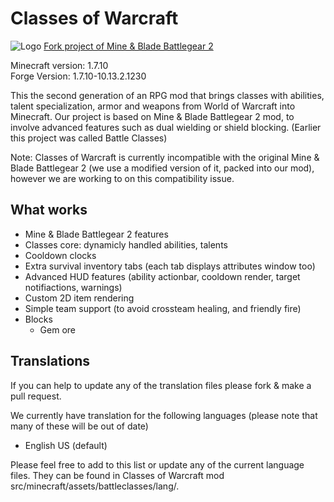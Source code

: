 Classes of Warcraft
===================
![Logo](https://lh3.googleusercontent.com/ajafNMde_V14zFxfGXSCoGUFrAvJ-irrQAFpkqFAyFGm5pgcdDq68l0k5z7jlB4_0fFLOwCHiDECzjWYpcSuBTKSGrk4jPm1Hzs3HkofBVZqjI1w0KaX1pVvctaqnQLize_aNzAdt8LP5vs54ScgzefCJ4knpiWl564lwX1wrOTxXsQydYhr2pz0hAF_HiMctm-2pG_-dovSKX0bhVfwE-Y-pLOs36ONoqw_v18iIgY4OLUDcsN9kg1Y2QDRR4s3DTZNktQCjV17MlUA7kNPk1Turm2clGuQoOjhE6XtC4S9CMVQYWFQy3tKBwIZFaQb2OHsEQZlEkIaNpDr4NnB22d1pUyN0PwS3uA1237NenUu3pYF02Wiw8pm59SQBQMg41bm-1A94ZkGO-5D55kO0yAYHdDbjN0LZa9nIH7Kkj59rZiQy_3AFfkWv3owKDrX6QErtxOhL9m1zkQwU50OKNX8zZC19mYj4gk9_NJA_X1EH992tSS4MQ3EZ4qBNLlCFHZ42ieAL8rdVJbYBdD6xwtiA6ca2ANXnm9DS0-TwBW3puMwZrPaam90X-7Bc1Jn972Q8CdsC5sOxVctU5OoKEgf=w1080-h420-no)
[Fork project of Mine & Blade Battlegear 2](https://github.com/Mine-and-blade-admin/Battlegear2)
	
Minecraft version: 1.7.10  
Forge Version: 1.7.10-10.13.2.1230

This the second generation of an RPG mod that brings classes with abilities, talent specialization, armor and weapons from World of Warcraft into Minecraft. Our project is based on Mine & Blade Battlegear 2 mod, to involve advanced features such as dual wielding or shield blocking. (Earlier this project was called Battle Classes)

Note: Classes of Warcraft is currently incompatible with the original Mine & Blade Battlegear 2 (we use a modified version of it, packed into our mod), however we are working to on this compatibility issue.

What works
----------
* Mine & Blade Battlegear 2 features
* Classes core: dynamicly handled abilities, talents
* Cooldown clocks
* Extra survival inventory tabs (each tab displays attributes window too)
* Advanced HUD features (ability actionbar, cooldown render, target notifiactions, warnings)
* Custom 2D item rendering
* Simple team support (to avoid crossteam healing, and friendly fire)
* Blocks
    + Gem ore

Translations
------------
If you can help to update any of the translation files please fork & make a pull request.

We currently have translation for the following languages (please note that many of these will be out of date)
* English US (default)

Please feel free to add to this list or update any of the current language files. They can be found in Classes of Warcraft mod src/minecraft/assets/battleclasses/lang/.
